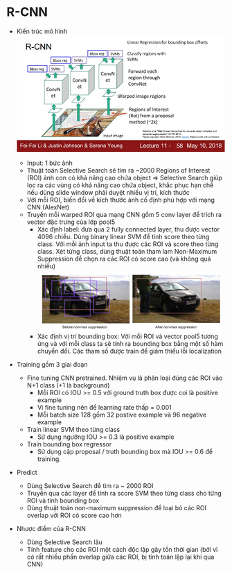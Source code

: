 R-CNN
===========

* Kiến trúc mô hình
![RCNN model](./Images/RCNN.jpg)
	* Input: 1 bức ảnh
	* Thuật toán Selective Search sẽ tìm ra ~2000 Regions of Interest (ROI) ảnh con có khả năng cao chứa object => Selective Search giúp lọc ra các vùng có khả năng cao chứa object, khắc phục hạn chế nếu dùng slide window phải duyệt nhiều vị trí, kích thước
	* Với mỗi ROI, biến đổi về kích thước ảnh cố định phù hợp với mạng CNN (AlexNet)
	* Truyền mỗi warped ROI qua mạng CNN gồm 5 conv layer để trích ra vector đặc trưng của lớp pool5
		* Xác định label: đưa qua 2 fully connected layer, thu được vector 4096 chiều. Dùng binary linear SVM để tính score theo từng class. Với mỗi ảnh input ta thu được các ROI và score theo từng class. Xét từng class, dùng thuật toán tham lam Non-Maximum Suppression để chọn ra các ROI có score cao (và không quá nhiều)
		![Non-Maximum Suppression](./Images/Non-Maximum-Suppression.jpg)
		* Xác định vị trí bounding box: Với mỗi ROI và vector pool5 tương ứng và với mỗi class ta sẽ tính ra bounding box bằng một số hàm chuyển đổi. Các tham số được train để giảm thiểu lỗi localization
		
* Training gồm 3 giai đoạn
	* Fine tuning CNN pretrained. Nhiệm vụ là phân loại đúng các ROI vào N+1 class (+1 là background)
		* Mỗi ROI có IOU >= 0.5 với ground truth box được coi là positive example
		* Vì fine tuning nên để learning rate thấp = 0.001
		* Mỗi batch size 128 gồm 32 postive example và 96 negative example
	* Train linear SVM theo từng class
		* Sử dụng ngưỡng IOU >= 0.3 là positive example
	* Train bounding box regressor
		* Sử dụng cặp proposal / truth bounding box mà IOU >= 0.6 để training.

* Predict
	* Dùng Selective Search để tìm ra ~ 2000 ROI
	* Truyền qua các layer để tính ra score SVM theo từng class cho từng ROI và tính bounding box
	* Dùng thuật toán non-maximum suppression để loại bỏ các ROI overlap với ROI có score cao hơn

* Nhược điểm của R-CNN
	* Dùng Selective Search lâu
	* Tính feature cho các ROI một cách độc lập gây tốn thời gian (bởi vì có rất nhiều phần overlap giữa các ROI, bị tính toán lặp lại khi qua CNN)